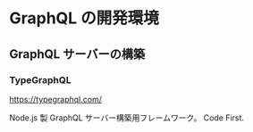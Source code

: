 # GraphQL の開発環境

## GraphQL サーバーの構築

### TypeGraphQL

https://typegraphql.com/

Node.js 製 GraphQL サーバー構築用フレームワーク。
Code First.
